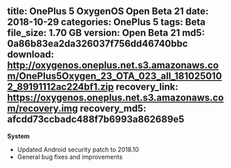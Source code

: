 title: OnePlus 5 OxygenOS Open Beta 21
date: 2018-10-29
categories: OnePlus 5
tags: Beta
file_size: 1.70 GB
version: Open Beta 21
md5: 0a86b83ea2da326037f756dd46740bbc
download: http://oxygenos.oneplus.net.s3.amazonaws.com/OnePlus5Oxygen_23_OTA_023_all_1810250102_89191112ac224bf1.zip
recovery_link: https://oxygenos.oneplus.net.s3.amazonaws.com/recovery.img
recovery_md5: afcdd73ccbadc488f7b6993a862689e5
---
**System**

* Updated Android security patch to 2018.10
* General bug fixes and improvements
